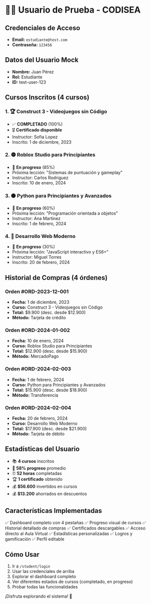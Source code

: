 # 👨‍🎓 Usuario de Prueba - CODISEA

## Credenciales de Acceso
- **Email:** `estudiante@test.com`
- **Contraseña:** `123456`

## Datos del Usuario Mock
- **Nombre:** Juan Pérez
- **Rol:** Estudiante
- **ID:** test-user-123

## Cursos Inscritos (4 cursos)

### 1. 🏆 Construct 3 - Videojuegos sin Código
- ✅ **COMPLETADO** (100%)
- 🎖️ **Certificado disponible**
- Instructor: Sofia Lopez
- Inscrito: 1 de diciembre, 2023

### 2. 🟡 Roblox Studio para Principiantes
- 🔄 **En progreso** (85%)
- Próxima lección: "Sistemas de puntuación y gameplay"
- Instructor: Carlos Rodriguez
- Inscrito: 10 de enero, 2024

### 3. 🟠 Python para Principiantes y Avanzados
- 🔄 **En progreso** (60%)
- Próxima lección: "Programación orientada a objetos"
- Instructor: Ana Martinez
- Inscrito: 1 de febrero, 2024

### 4. 🔵 Desarrollo Web Moderno
- 🔄 **En progreso** (30%)
- Próxima lección: "JavaScript interactivo y ES6+"
- Instructor: Miguel Torres
- Inscrito: 20 de febrero, 2024

## Historial de Compras (4 órdenes)

### Orden #ORD-2023-12-001
- **Fecha:** 1 de diciembre, 2023
- **Curso:** Construct 3 - Videojuegos sin Código
- **Total:** $9.900 (desc. desde $12.900)
- **Método:** Tarjeta de crédito

### Orden #ORD-2024-01-002
- **Fecha:** 10 de enero, 2024
- **Curso:** Roblox Studio para Principiantes
- **Total:** $12.900 (desc. desde $15.900)
- **Método:** MercadoPago

### Orden #ORD-2024-02-003
- **Fecha:** 1 de febrero, 2024
- **Curso:** Python para Principiantes y Avanzados
- **Total:** $15.900 (desc. desde $18.900)
- **Método:** Transferencia

### Orden #ORD-2024-02-004
- **Fecha:** 20 de febrero, 2024
- **Curso:** Desarrollo Web Moderno
- **Total:** $17.900 (desc. desde $21.900)
- **Método:** Tarjeta de débito

## Estadísticas del Usuario
- 📚 **4 cursos** inscritos
- 🎯 **58% progreso** promedio
- ⏰ **52 horas** completadas
- 🏆 **1 certificado** obtenido
- 💰 **$56.600** invertidos en cursos
- 💰 **$13.200** ahorrados en descuentos

## Características Implementadas
✅ Dashboard completo con 4 pestañas
✅ Progreso visual de cursos
✅ Historial detallado de compras
✅ Certificados descargables
✅ Acceso directo al Aula Virtual
✅ Estadísticas personalizadas
✅ Logros y gamificación
✅ Perfil editable

## Cómo Usar
1. Ir a `/student/login`
2. Usar las credenciales de arriba
3. Explorar el dashboard completo
4. Ver diferentes estados de cursos (completado, en progreso)
5. Probar todas las funcionalidades

¡Disfruta explorando el sistema! 🚀